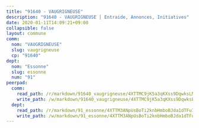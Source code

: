 ```yaml
---
title: "91640 - VAUGRIGNEUSE"
description: "91640 - VAUGRIGNEUSE | Entraide, Annonces, Initiatives"
date: 2020-01-11T14:09:21+09:00
collapsible: false
layout: commune
comm:
  nom: "VAUGRIGNEUSE"
  slug: vaugrigneuse
  cp: "91640"
dept:
  nom: "Essonne"
  slug: essonne
  num: "91"
peerpad:
  comm:
    read_path: /r/markdown/91640_vaugrigneuse/4XTTMC9jK5a3qKXss9DqwksLM9oi5SMy5Y24kERDq6tYEKXxB
    write_path: /w/markdown/91640_vaugrigneuse/4XTTMC9jK5a3qKXss9DqwksLM9oi5SMy5Y24kERDq6tYEKXxB-K3TgV4jJoRAGXJybjkAh5qVoXQgVwtzSexKJsC9nFPdzWKG7rx98cyfSp18z6STk2dZHe7v4L1D5obdnA3H55oaNoAa9TUguziB1ThMt1CTieTB8R9a1mKjpABs1Cg6FvNtV9M3M
  dept:
    read_path: /r/markdown/91_essonne/4XTTM3ANpUsBoTi2knbHmboBJda1dTFu7ky8ZK9dB2RyMMfWF
    write_path: /w/markdown/91_essonne/4XTTM3ANpUsBoTi2knbHmboBJda1dTFu7ky8ZK9dB2RyMMfWF-K3TgUyWqeJSocSvH4aaj1ao8GVHVL7XNdUYQ4QUUeH9BAdnr24zoBJ2C3FCPvjfnNG6dyrzadtyfizxGKpMjZFU9wDjSpA4g6VtDcxL8iEmbLsyV9TFoF7XzgcRopbNZHgpYvcW3
---
```


